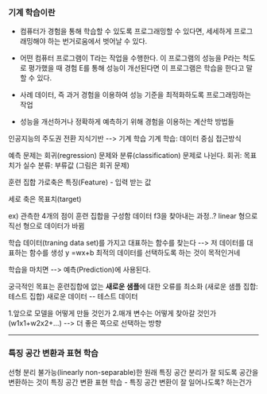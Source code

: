 ### 기계 학습이란

- 컴퓨터가 경험을 통해 학습할 수 있도록 프로그래밍할 수 있다면,
   세세하게 프로그래밍해야 하는 번거로움에서 벗어날 수 있다.

- 어떤 컴퓨터 프로그램이 T라는 작업을 수행한다. 이 프로그램의 성능을 P라는 척도로 평가했을 때
  경험 E를 통해 성능이 개선된다면 이 프로그램은 학습을 한다고 말할 수 있다.

- 사례 데이터, 즉 과거 경험을 이용하여 성능 기준을 최적화하도록 프로그래밍하는 작업

- 성능을 개선하거나 정확하게 예측하기 위해 경험을 이용하는 계산학 방법들

인공지능의 주도권 전환
지식기반 --> 기계 학습
기계 학습: 데이터 중심 접근방식

예측 문제는 회귀(regression) 문제와 분류(classification) 문제로 나뉜다.
회귀: 목표치가 실수
분류: 부류값 (그림은 회귀 문제)

훈련 집합
가로축은 특징(Feature) - 입력 받는 값

세로 축은 목표치(target)

ex) 관측한 4개의 점이 훈련 집합을 구성함
데이터 f3을 찾아내는 과정..?
linear 형으로 직선 형으로 데이터가 바뀜

학습 데이터(traning data set)를 가지고 대표하는 함수를 찾는다 -->
저 데이터를 대표하는 함수를 생성 y =wx+b
최적의 데이터를 선택하도록 하는 것이 목적인거네

학습을 마치면 --> 예측(Prediction)에 사용된다.

궁극적인 목표는 훈련집합에 없는 **새로운 샘플**에 대한 오류를 최소화 
(새로운 샘플 집합: 테스트 집합)
새로운 데이터 -- 테스트 데이터

1.앞으로 모델을 어떻게 만들 것인가
2.매개 변수는 어떻게 찾아갈 것인가(w1x1+w2x2+...) --> 더 좋은 쪽으로 선택하는 방향

-------

### 특징 공간 변환과 표현 학습

선형 분리 불가능(linearly non-separable)한 원래 특징 공간
분리가 잘 되도록 공간을 변환하는 것이 특징 공간 변환
표현 학습 - 특징 공간 변환이 잘 일어나도록? 하는건가
